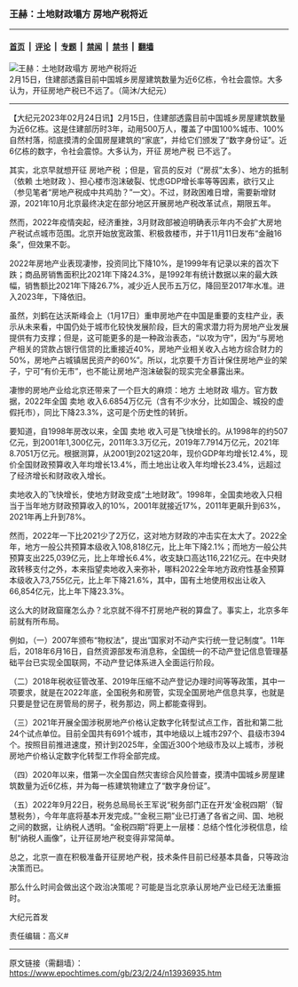 ### 王赫：土地财政塌方 房地产税将近

---

#### [首页](../../../..?n13936935) &nbsp;|&nbsp; [评论](../../../../../epoch-comment?n13936935) &nbsp;|&nbsp; [专题](../../../../../epoch-special?n13936935) &nbsp;|&nbsp; [禁闻](../../../../../epoch-news?n13936935) &nbsp;|&nbsp; [禁书](../../../../../books?n13936935) &nbsp;|&nbsp; [翻墙](https://github.com/gfw-breaker/nogfw/blob/master/README.md?n13936935)


<div><img alt="王赫：土地财政塌方 房地产税将近" class="attachment-djy_600_400 size-djy_600_400 wp-post-image" src="https://i.epochtimes.com/assets/uploads/2021/05/id12967361-04f28d4ab394345ad93dc549212b7576.jpg"/>
<div class="caption">
 2月15日，住建部透露目前中国城乡房屋建筑数量为近6亿栋，令社会震惊。大多认为，开征房地产税已不远了。（简沐/大纪元）
</div></div><hr/><div class="post_content" id="artbody" itemprop="articleBody">
 <!-- article content begin -->
 <p>
  【大纪元2023年02月24日讯】2月15日，住建部透露目前中国城乡房屋建筑数量为近6亿栋。这是住建部历时3年，动用500万人，覆盖了中国100%城市、100%自然村落，彻底摸清的全国房屋建筑的“家底”，并给它们颁发了“数字身份证”。近6亿栋的数字，令社会震惊。大多认为，开征
  <ok href="https://www.epochtimes.com/gb/tag/%E6%88%BF%E5%9C%B0%E4%BA%A7%E7%A8%8E.html">
   房地产税
  </ok>
  已不远了。
 </p>
 <p>
  其实，北京早就想开征
  <ok href="https://www.epochtimes.com/gb/tag/%E6%88%BF%E5%9C%B0%E4%BA%A7%E7%A8%8E.html">
   房地产税
  </ok>
  ；但是，官员的反对（“房叔”太多）、地方的抵制（依赖
  <ok href="https://www.epochtimes.com/gb/tag/%E5%9C%9F%E5%9C%B0%E8%B4%A2%E6%94%BF.html">
   土地财政
  </ok>
  ）、担心楼市泡沫破裂、忧虑GDP增长率等等因素，欲行又止（参见笔者“房地产税成中共鸡肋？”一文）。不过，财政困难日增，需要新增财源，2021年10月北京最终决定在部分地区开展房地产税改革试点，期限五年。
 </p>
 <p>
  然而，2022年疫情突起，经济重挫，3月财政部被迫明确表示年内不会扩大房地产税试点城市范围。北京开始放宽政策、积极救楼市，并于11月11日发布“金融16条”，但效果不彰。
 </p>
 <p>
  2022年房地产业表现凄惨，投资同比下降10%，是1999年有记录以来的首次下跌；商品房销售面积比2021年下降24.3%，是1992年有统计数据以来的最大跌幅，销售额比2021年下降26.7%，减少近人民币五万亿，降回至2017年水准。进入2023年，下降依旧。
 </p>
 <p>
  虽然，刘鹤在达沃斯峰会上（1月17日）重申房地产在中国是重要的支柱产业，表示从未来看，中国仍处于城市化较快发展阶段，巨大的需求潜力将为房地产业发展提供有力支撑；但是，这可能更多的是一种政治表态，“以攻为守”，因为“与房地产相关的贷款占银行信贷的比重接近40%，房地产业相关收入占地方综合财力的50%，房地产占城镇居民资产的60%”。所以，北京要千方百计保住房地产业的架子，宁可“有价无市”，也不能让房地产泡沫破裂的现实完全暴露出来。
 </p>
 <p>
  凄惨的房地产业给北京还带来了一个巨大的麻烦：地方
  <ok href="https://www.epochtimes.com/gb/tag/%E5%9C%9F%E5%9C%B0%E8%B4%A2%E6%94%BF.html">
   土地财政
  </ok>
  塌方。官方数据，2022年全国
  <ok href="https://www.epochtimes.com/gb/tag/%E5%8D%96%E5%9C%B0.html">
   卖地
  </ok>
  收入6.6854万亿元（含有不少水分，比如国企、城投的虚假托市），同比下降23.3%，这可是个历史性的转折。
 </p>
 <p>
  要知道，自1998年房改以来，全国
  <ok href="https://www.epochtimes.com/gb/tag/%E5%8D%96%E5%9C%B0.html">
   卖地
  </ok>
  收入可是飞快增长的。从1998年的约507亿元，到2001年1,300亿元，2011年3.3万亿元，2019年7.7914万亿元，2021年8.7051万亿元。根据测算，从2001到2021这20年，现价GDP年均增长12.4%，现价全国财政预算收入年均增长13.4%，而土地出让收入年均增长23.4%，远超过了经济增长和财政收入增长。
 </p>
 <p>
  卖地收入的飞快增长，使地方财政变成“土地财政”。1998年，全国卖地收入只相当于当年地方财政预算收入的10%，2001年就接近17%，2011年更飙升到63%，2021年再上升到78%。
 </p>
 <p>
  然而，2022年一下比2021少了2万亿，这对地方财政的冲击实在太大了。2022全年，地方一般公共预算本级收入108,818亿元，比上年下降2.1%；而地方一般公共预算支出225,039亿元，比上年增长6.4%，收支缺口高达116,221亿元。在中央财政转移支付之外，本来指望卖地收入来弥补，哪料2022全年地方政府性基金预算本级收入73,755亿元，比上年下降21.6%，其中，国有土地使用权出让收入66,854亿元，比上年下降23.3%。
 </p>
 <p>
  这么大的财政窟窿怎么办？北京就不得不打房地产税的算盘了。事实上，北京多年前就有所布局。
 </p>
 <p>
  例如，（一）2007年颁布“物权法”，提出“国家对不动产实行统一登记制度”。11年后，2018年6月16日，自然资源部发布消息称，全国统一的不动产登记信息管理基础平台已实现全国联网，不动产登记体系进入全面运行阶段。
 </p>
 <p>
  （二）2018年税收征管改革、2019年压缩不动产登记办理时间等等政策，其中一项要求，就是在2022年底，全国税务和房管，实现全国房地产信息共享，也就是只要是登记在房管局的房子，税务那边，网上都能查得到。
 </p>
 <p>
  （三）2021年开展全国涉税房地产价格认定数字化转型试点工作，首批和第二批24个试点单位。目前全国共有691个城市，其中地级以上城市297个、县级市394个。按照目前推进速度，预计到2025年，全国近300个地级市及以上城市，涉税房地产价格认定数字化转型工作将全部完成。
 </p>
 <p>
  （四）2020年以来，借第一次全国自然灾害综合风险普查，摸清中国城乡房屋建筑数量为近6亿栋，并为每一栋建筑物建立了“数字身份证”。
 </p>
 <p>
  （五）2022年9月22日，税务总局局长王军说“税务部门正在开发‘金税四期’（智慧税务），今年年底将基本开发完成。”“金税三期”业已打通了各省之间、国、地税之间的数据，让纳税人透明。“金税四期”将更上一层楼：总结个性化涉税信息，绘制“纳税人画像”，让开征房地产税变得非常简单。
 </p>
 <p>
  总之，北京一直在积极准备开征房地产税，技术条件目前已经基本具备，只等政治决策而已。
 </p>
 <p>
  那么什么时间会做出这个政治决策呢？可能是当北京承认房地产业已经无法重振时。
 </p>
 <p>
  大纪元首发
 </p>
 <p>
  责任编辑：高义#
 </p>
 <!-- article content end -->
 <div id="below_article_ad">
 </div>
</div>


---

原文链接（需翻墙）：https://www.epochtimes.com/gb/23/2/24/n13936935.htm
